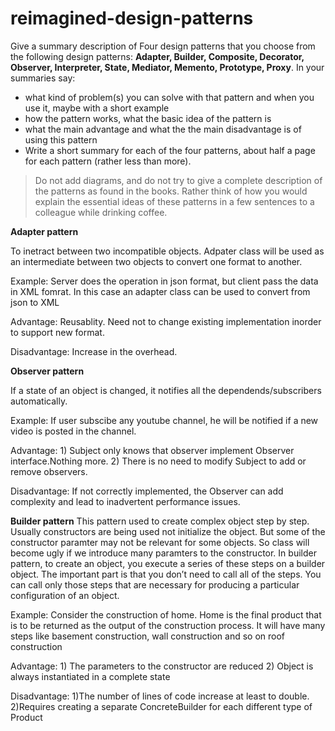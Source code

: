 # reimagined-design-patterns

Give a summary description of Four design patterns that you choose from the following design patterns: **Adapter,  Builder, Composite, Decorator, Observer, Interpreter, State, Mediator, Memento, Prototype, Proxy**. In your summaries say:

- what kind of problem(s) you can solve with that pattern and when you use it, maybe with a short example
- how the pattern works, what the basic idea of the pattern is
- what the main advantage and what the the main disadvantage is of using this pattern
- Write a short summary for each of the four patterns, about half a page for each pattern (rather less than more). 

> Do not add diagrams, and do not try to give a complete description of the patterns as found in the books. Rather think of how you would explain the essential ideas of these patterns in a few sentences to a colleague while drinking coffee.

**Adapter pattern**

To inetract between two incompatible objects. Adpater class will be used as an intermediate between two objects to convert one format to another.

Example: Server does the operation in json format, but client pass the data in XML fomrat. In this case an adapter class can be used to convert from json to XML

Advantage: Reusablity. Need not to change existing implementation inorder to support new format.

Disadvantage: Increase in the overhead.

**Observer pattern**

If a state of an object is changed, it notifies all the dependends/subscribers automatically.

Example: If user subscibe any youtube channel, he will be notified if a new video is posted in the channel.

Advantage: 1) Subject only knows that observer implement Observer interface.Nothing more.
           2) There is no need to modify Subject to add or remove observers.

Disadvantage: If not correctly implemented, the Observer can add complexity and lead to inadvertent performance issues.

**Builder pattern**
This pattern used to create complex object step by step. 
Usually constructors are being used not initialize the object. But some of the constructor paramter may not be relevant for some objects. So class will become ugly if we introduce many paramters to the constructor. In builder pattern, to create an object, you execute a series of these steps on a builder object. The important part is that you don’t need to call all of the steps. You can call only those steps that are necessary for producing a particular configuration of an object.

Example: Consider the construction of home. Home is the final product that is to be returned as the output of the construction process. It will have many steps like basement construction, wall construction and so on roof construction

Advantage: 1) The parameters to the constructor are reduced 
           2) Object is always instantiated in a complete state

Disadvantage: 1)The number of lines of code increase at least to double.
              2)Requires creating a separate ConcreteBuilder for each different type of Product

